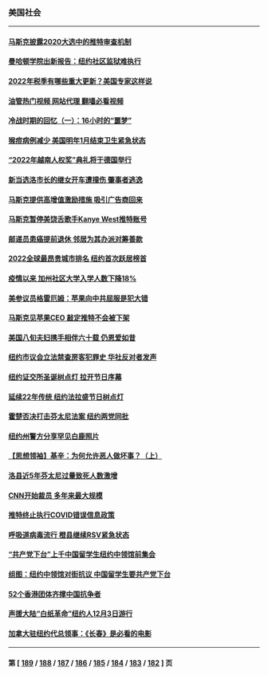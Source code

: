 ### 美国社会
---
#### [马斯克披露2020大选中的推特审查机制](../../pages/ncid1078160/n13877927.md?12040045) 
#### [曼哈顿学院出新报告：纽约社区监狱难执行](../../pages/ncid1078160/n13877779.md?12040045) 
#### [2022年税季有哪些重大更新？美国专家这样说](../../pages/ncid1078160/n13877715.md?12040045) 
#### [油管热门视频 网站代理 翻墙必看视频](http://138.2.39.72:81/youtube.html?epic-marker?12040045)
#### [冷战时期的回忆（一）：16小时的“噩梦”](../../pages/ncid1078160/n13877818.md?12040045) 
#### [猴痘病例减少 美国明年1月结束卫生紧急状态](../../pages/ncid1078160/n13877717.md?12040045) 
#### [“2022年越南人权奖”典礼将于德国举行](../../pages/ncid1078160/n13877755.md?12040045) 
#### [新当选洛市长的继女开车遭撞伤 肇事者逃逸](../../pages/ncid1078160/n13877728.md?12040045) 
#### [马斯克提供高增值激励措施 吸引广告商回来](../../pages/ncid1078160/n13877597.md?12040045) 
#### [马斯克暂停美饶舌歌手Kanye West推特账号](../../pages/ncid1078160/n13876970.md?12040045) 
#### [邮递员患癌提前退休 邻居为其办派对筹善款](../../pages/ncid1078160/n13877254.md?12040045) 
#### [2022全球最昂贵城市排名 纽约首次跃居榜首](../../pages/ncid1078160/n13877054.md?12040045) 
#### [疫情以来 加州社区大学入学人数下降18%](../../pages/ncid1078160/n13876935.md?12040045) 
#### [美参议员格雷厄姆：苹果向中共屈服是犯大错](../../pages/ncid1078160/n13876862.md?12040045) 
#### [马斯克见苹果CEO 敲定推特不会被下架](../../pages/ncid1078160/n13876640.md?12040045) 
#### [美国八旬夫妇携手相伴六十载 仍恩爱如昔](../../pages/ncid1078160/n13876557.md?12040045) 
#### [纽约市议会立法禁查房客犯罪史 华社反对者发声](../../pages/ncid1078160/n13876495.md?12040045) 
#### [纽约证交所圣诞树点灯 拉开节日序幕](../../pages/ncid1078160/n13876478.md?12040045) 
#### [延续22年传统 纽约法拉盛节日树点灯](../../pages/ncid1078160/n13876473.md?12040045) 
#### [霍楚否决打击芬太尼法案 纽约两党同批](../../pages/ncid1078160/n13876493.md?12040045) 
#### [纽约州警方分享罕见白鹿照片](../../pages/ncid1078160/n13876425.md?12040045) 
#### [【思想领袖】基辛：为何允许恶人做坏事？（上）](../../pages/ncid1078160/n13875667.md?12040045) 
#### [洛县近5年芬太尼过量致死人数激增](../../pages/ncid1078160/n13876361.md?12040045) 
#### [CNN开始裁员 多年来最大规模](../../pages/ncid1078160/n13876274.md?12040045) 
#### [推特终止执行COVID错误信息政策](../../pages/ncid1078160/n13875656.md?12040045) 
#### [呼吸道病毒流行 橙县继续RSV紧急状态](../../pages/ncid1078160/n13876218.md?12040045) 
#### [“共产党下台”上千中国留学生纽约中领馆前集会](../../pages/ncid1078160/n13875802.md?12040045) 
#### [组图：纽约中领馆对街抗议 中国留学生要共产党下台](../../pages/ncid1078160/n13875829.md?12040045) 
#### [52个香港团体齐撑中国抗争者](../../pages/ncid1078160/n13875792.md?12040045) 
#### [声援大陆“白纸革命”纽约人12月3日游行](../../pages/ncid1078160/n13875784.md?12040045) 
#### [加拿大驻纽约代总领事：《长春》是必看的电影](../../pages/ncid1078160/n13875854.md?12040045) 

---
#### 第 [ [189](./189.md?12040045) / [188](./188.md?12040045) / [187](./187.md?12040045) / [186](./186.md?12040045) / [185](./185.md?12040045) / [184](./184.md?12040045) / [183](./183.md?12040045) / [182](./182.md?12040045) ] 页
